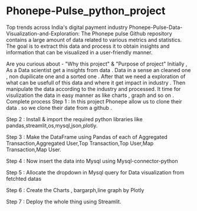 # Phonepe-Pulse_python_project

Top trends across India's digital payment industry Phonepe-Pulse-Data-Visualization-and-Exploration: The Phonepe pulse Github repository contains a large amount of data related to various metrics and statistics. The goal is to extract this data and process it to obtain insights and information that can be visualized in a user-friendly manner.

Are you curious about - "Why this project" & "Purpose of project"
Initially , As a Data scientist get a insights from data . Data in a sense an cleaned one , non dupilicate one and a sorted one .
After that we need a exploration of what can be usefull of this data and where it get impact in industry .
Then manipulate the data according to the industry and processed.
It time for visulization the data in easy manner as like charts , graph and so on .
Complete process
Step 1 : In this project Phonepe allow us to clone their data . so we clone their date from a github .

Step 2 : Install & import the required python libraries like pandas,streamlit,os,mysql,json,plotly.

Step 3 : Make the DataFrame using Pandas of each of Aggregated Transaction,Aggregated User,Top Transaction,Top User,Map Transaction,Map User.

Step 4 : Now insert the data into Mysql using Mysql-connector-python

Step 5 : Allocate the dropdown in Mysql query for Data visualization from fetchted datas

Step 6 : Create the Charts , bargarph,line graph by Plotly

Step 7 : Deploy the whole thing using Streamlit.
